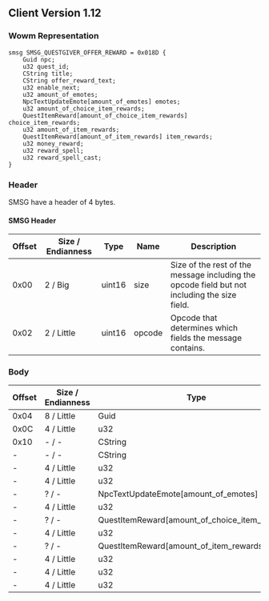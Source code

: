 ## Client Version 1.12

### Wowm Representation
```rust,ignore
smsg SMSG_QUESTGIVER_OFFER_REWARD = 0x018D {
    Guid npc;    
    u32 quest_id;    
    CString title;    
    CString offer_reward_text;    
    u32 enable_next;    
    u32 amount_of_emotes;    
    NpcTextUpdateEmote[amount_of_emotes] emotes;    
    u32 amount_of_choice_item_rewards;    
    QuestItemReward[amount_of_choice_item_rewards] choice_item_rewards;    
    u32 amount_of_item_rewards;    
    QuestItemReward[amount_of_item_rewards] item_rewards;    
    u32 money_reward;    
    u32 reward_spell;    
    u32 reward_spell_cast;    
}

```
### Header
SMSG have a header of 4 bytes.

#### SMSG Header
| Offset | Size / Endianness | Type   | Name   | Description |
| ------ | ----------------- | ------ | ------ | ----------- |
| 0x00   | 2 / Big           | uint16 | size   | Size of the rest of the message including the opcode field but not including the size field.|
| 0x02   | 2 / Little        | uint16 | opcode | Opcode that determines which fields the message contains.|
### Body
| Offset | Size / Endianness | Type | Name | Description |
| ------ | ----------------- | ---- | ---- | ----------- |
| 0x04 | 8 / Little | Guid | npc |  |
| 0x0C | 4 / Little | u32 | quest_id |  |
| 0x10 | - / - | CString | title |  |
| - | - / - | CString | offer_reward_text |  |
| - | 4 / Little | u32 | enable_next |  |
| - | 4 / Little | u32 | amount_of_emotes |  |
| - | ? / - | NpcTextUpdateEmote[amount_of_emotes] | emotes |  |
| - | 4 / Little | u32 | amount_of_choice_item_rewards |  |
| - | ? / - | QuestItemReward[amount_of_choice_item_rewards] | choice_item_rewards |  |
| - | 4 / Little | u32 | amount_of_item_rewards |  |
| - | ? / - | QuestItemReward[amount_of_item_rewards] | item_rewards |  |
| - | 4 / Little | u32 | money_reward |  |
| - | 4 / Little | u32 | reward_spell |  |
| - | 4 / Little | u32 | reward_spell_cast |  |
